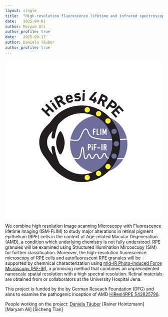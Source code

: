 ```yaml
---
layout: single
title:  "High-resolution fluorescence lifetime and infrared spectroscopic characterization of pathogenic retinal pigment epithelium cell organelles (HiResi4RPE)"
date:   2025-04-01
author: Maryam Ali
author_profile: true
date:   2025-09-17
author: Daniela Täuber
author_profile: true
---
```


![BSAAdsorption](/assets/images/projects/HiResi4RPE.jpg)


We combine high resolution Image scanning Microscopy with Fluorescence lifetime Imaging (ISM-FLIM) to study major alterations in retinal pigment epithelium (RPE) cells in the context of Age-related Macular Degeneration (AMD), a condition which underlying chemistry is not fully understood. 
RPE granules will be examined using Structured Illumination Mircoscopy (SIM) for further classification.
Moreover, the high-resolution fluorescence microscopy of RPE cells and autofluorescent RPE granules will be supported by chemnical characterization using [mid-IR Photo-induced Force Microscopy (PiF-IR)](https://biopolim.de/IRAFM.htm), a promising method that combines an unprecedented nanoscale spatial resolution with a high spectral resolution. 
Retinal materials are obtained from or collaborators at the University Hospital Jena.

This project is funded by the by German Reseach Foundation (DFG) and aims to examine the pathogenic inception of AMD [HiResi4RPE 542825796](https://gepris.dfg.de/gepris/projekt/542825796?context=projekt&task=showDetail&id=542825796&).

People working on the project:
[Daniela Täuber](https://biopolim.de/curriculumvita.htm)
[Rainer Heintzmann]
[Maryam Ali]
[Sicheng Tian]
